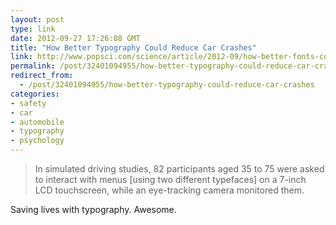 ```yaml
---
layout: post
type: link
date: 2012-09-27 17:26:08 GMT
title: "How Better Typography Could Reduce Car Crashes"
link: http://www.popsci.com/science/article/2012-09/how-better-fonts-could-reduce-car-crashes
permalink: /post/32401094955/how-better-typography-could-reduce-car-crashes
redirect_from: 
  - /post/32401094955/how-better-typography-could-reduce-car-crashes
categories:
- safety
- car
- automobile
- typography
- psychology
---
```

<blockquote>In simulated driving studies, 82 participants aged 35 to 75 were asked to interact with menus [using two different typefaces] on a 7-inch LCD touchscreen, while an eye-tracking camera monitored them.</blockquote>
<p>Saving lives with typography. Awesome.</p>